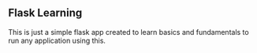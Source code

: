 ## Flask Learning 
This is just a simple flask app created to learn basics and fundamentals to run any application using this.
